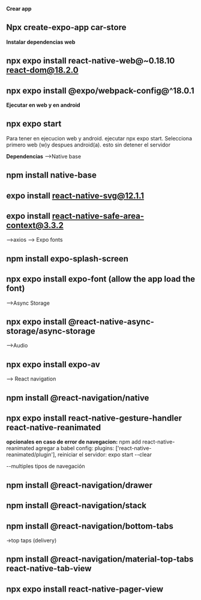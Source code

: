 **Crear app**
## Npx create-expo-app car-store
**Instalar dependencias web**
## npx expo install react-native-web@~0.18.10 react-dom@18.2.0
## npx expo install @expo/webpack-config@^18.0.1

**Ejecutar en web y en android** 
## npx expo start
Para tener en ejecucion web y android. ejecutar npx expo start. Selecciona primero web (w)y despues android(a). esto sin detener el servidor


**Dependencias**
-->Native base
## npm install native-base
## expo install react-native-svg@12.1.1
## expo install react-native-safe-area-context@3.3.2
-->axios
--> Expo fonts
## npm install expo-splash-screen
## npx expo install expo-font (allow the app load the font)
-->Async Storage
## npx expo install @react-native-async-storage/async-storage
-->Audio
## npx expo install expo-av
--> React navigation
## npm install @react-navigation/native
## npx expo install react-native-gesture-handler react-native-reanimated
**opcionales en caso de error de navegacion:**
npm add react-native-reanimated
agregar  a babel config: plugins: ['react-native-reanimated/plugin'],
reiniciar el servidor: expo start --clear

--multiples tipos de navegación
## npm install @react-navigation/drawer
##  npm install @react-navigation/stack
## npm install @react-navigation/bottom-tabs
->top taps (delivery)
## npm install @react-navigation/material-top-tabs react-native-tab-view
## npx expo install react-native-pager-view
